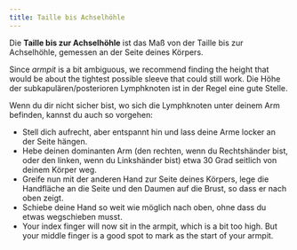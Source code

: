 ```yaml
---
title: Taille bis Achselhöhle
---
```


Die **Taille bis zur Achselhöhle** ist das Maß von der Taille bis zur Achselhöhle, gemessen an der Seite deines Körpers.

Since _armpit_ is a bit ambiguous, we recommend finding the height that would be about the tightest possible sleeve that could still work. Die Höhe der subkapulären/posterioren Lymphknoten ist in der Regel eine gute Stelle.

Wenn du dir nicht sicher bist, wo sich die Lymphknoten unter deinem Arm befinden, kannst du auch so vorgehen:

- Stell dich aufrecht, aber entspannt hin und lass deine Arme locker an der Seite hängen.
- Hebe deinen dominanten Arm (den rechten, wenn du Rechtshänder bist, oder den linken, wenn du Linkshänder bist) etwa 30 Grad seitlich von deinem Körper weg.
- Greife nun mit der anderen Hand zur Seite deines Körpers, lege die Handfläche an die Seite und den Daumen auf die Brust, so dass er nach oben zeigt.
- Schiebe deine Hand so weit wie möglich nach oben, ohne dass du etwas wegschieben musst.
- Your index finger will now sit in the armpit, which is a bit too high. But your middle finger is a good spot to mark as the start of your armpit.


<MeasieImage />
